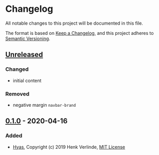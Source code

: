 # Changelog

All notable changes to this project will be documented in this file.

The format is based on [Keep a Changelog](https://keepachangelog.com/en/1.0.0/),
and this project adheres to [Semantic Versioning](https://semver.org/spec/v2.0.0.html).

## [Unreleased]

### Changed

- initial content

### Removed

- negative margin `navbar-brand`

## [0.1.0] - 2020-04-16

### Added

- [Hyas](https://github.com/h-enk/hyas), Copyright (c) 2019 Henk Verlinde, [MIT License](https://github.com/h-enk/hyas/blob/master/LICENSE)

[Unreleased]: https://github.com/h-enk/doks/compare/v0.1.0...HEAD
[0.1.0]: https://github.com/h-enk/doks/releases/tag/v0.1.0
